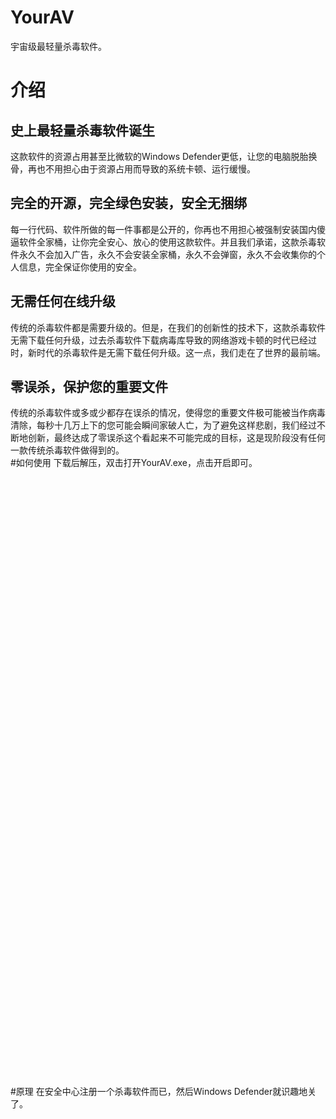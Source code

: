 # YourAV
宇宙级最轻量杀毒软件。
# 介绍
## 史上最轻量杀毒软件诞生  
这款软件的资源占用甚至比微软的Windows Defender更低，让您的电脑脱胎换骨，再也不用担心由于资源占用而导致的系统卡顿、运行缓慢。  
## 完全的开源，完全绿色安装，安全无捆绑
每一行代码、软件所做的每一件事都是公开的，你再也不用担心被强制安装国内傻逼软件全家桶，让你完全安心、放心的使用这款软件。并且我们承诺，这款杀毒软件永久不会加入广告，永久不会安装全家桶，永久不会弹窗，永久不会收集你的个人信息，完全保证你使用的安全。  
## 无需任何在线升级
传统的杀毒软件都是需要升级的。但是，在我们的创新性的技术下，这款杀毒软件无需下载任何升级，过去杀毒软件下载病毒库导致的网络游戏卡顿的时代已经过时，新时代的杀毒软件是无需下载任何升级。这一点，我们走在了世界的最前端。  
## 零误杀，保护您的重要文件
传统的杀毒软件或多或少都存在误杀的情况，使得您的重要文件极可能被当作病毒清除，每秒十几万上下的您可能会瞬间家破人亡，为了避免这样悲剧，我们经过不断地创新，最终达成了零误杀这个看起来不可能完成的目标，这是现阶段没有任何一款传统杀毒软件做得到的。  
#如何使用
下载后解压，双击打开YourAV.exe，点击开启即可。
<br /> 
<br /> 
<br /> 
<br /> 
<br /> 
<br /> 
<br /> 
<br /> 
<br /> 
<br /> 
<br /> 
<br /> 
<br /> 
<br /> 
<br /> 
<br /> 
<br /> 
<br /> 
<br /> 
<br /> 
<br /> 
<br /> 
<br /> 
<br /> 
<br /> 
<br /> 
<br /> 
<br /> 
<br /> 
<br /> 
<br /> 
<br /> 
<br /> 
<br /> 
<br /> 
<br /> 
<br /> 
<br /> 
<br /> 
<br /> 
<br /> 
<br /> 
<br /> 
<br /> 
<br /> 
<br /> 
<br /> 
<br /> 
<br /> 
<br /> 
<br /> 
<br /> 
<br /> 
<br /> 
<br /> 
<br /> 
<br /> 
<br /> 
<br /> 
#原理
在安全中心注册一个杀毒软件而已，然后Windows Defender就识趣地关了。
